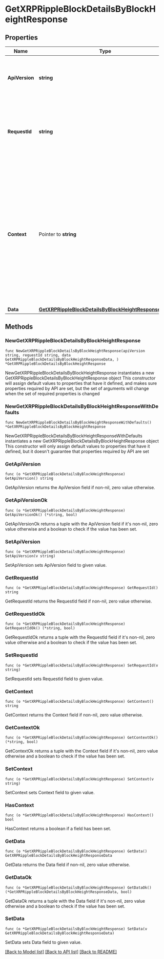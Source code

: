 # GetXRPRippleBlockDetailsByBlockHeightResponse

## Properties

Name | Type | Description | Notes
------------ | ------------- | ------------- | -------------
**ApiVersion** | **string** | Specifies the version of the API that incorporates this endpoint. | 
**RequestId** | **string** | Defines the ID of the request. The &#x60;requestId&#x60; is generated by Crypto APIs and it&#39;s unique for every request. | 
**Context** | Pointer to **string** | In batch situations the user can use the context to correlate responses with requests. This property is present regardless of whether the response was successful or returned as an error. &#x60;context&#x60; is specified by the user. | [optional] 
**Data** | [**GetXRPRippleBlockDetailsByBlockHeightResponseData**](GetXRPRippleBlockDetailsByBlockHeightResponseData.md) |  | 

## Methods

### NewGetXRPRippleBlockDetailsByBlockHeightResponse

`func NewGetXRPRippleBlockDetailsByBlockHeightResponse(apiVersion string, requestId string, data GetXRPRippleBlockDetailsByBlockHeightResponseData, ) *GetXRPRippleBlockDetailsByBlockHeightResponse`

NewGetXRPRippleBlockDetailsByBlockHeightResponse instantiates a new GetXRPRippleBlockDetailsByBlockHeightResponse object
This constructor will assign default values to properties that have it defined,
and makes sure properties required by API are set, but the set of arguments
will change when the set of required properties is changed

### NewGetXRPRippleBlockDetailsByBlockHeightResponseWithDefaults

`func NewGetXRPRippleBlockDetailsByBlockHeightResponseWithDefaults() *GetXRPRippleBlockDetailsByBlockHeightResponse`

NewGetXRPRippleBlockDetailsByBlockHeightResponseWithDefaults instantiates a new GetXRPRippleBlockDetailsByBlockHeightResponse object
This constructor will only assign default values to properties that have it defined,
but it doesn't guarantee that properties required by API are set

### GetApiVersion

`func (o *GetXRPRippleBlockDetailsByBlockHeightResponse) GetApiVersion() string`

GetApiVersion returns the ApiVersion field if non-nil, zero value otherwise.

### GetApiVersionOk

`func (o *GetXRPRippleBlockDetailsByBlockHeightResponse) GetApiVersionOk() (*string, bool)`

GetApiVersionOk returns a tuple with the ApiVersion field if it's non-nil, zero value otherwise
and a boolean to check if the value has been set.

### SetApiVersion

`func (o *GetXRPRippleBlockDetailsByBlockHeightResponse) SetApiVersion(v string)`

SetApiVersion sets ApiVersion field to given value.


### GetRequestId

`func (o *GetXRPRippleBlockDetailsByBlockHeightResponse) GetRequestId() string`

GetRequestId returns the RequestId field if non-nil, zero value otherwise.

### GetRequestIdOk

`func (o *GetXRPRippleBlockDetailsByBlockHeightResponse) GetRequestIdOk() (*string, bool)`

GetRequestIdOk returns a tuple with the RequestId field if it's non-nil, zero value otherwise
and a boolean to check if the value has been set.

### SetRequestId

`func (o *GetXRPRippleBlockDetailsByBlockHeightResponse) SetRequestId(v string)`

SetRequestId sets RequestId field to given value.


### GetContext

`func (o *GetXRPRippleBlockDetailsByBlockHeightResponse) GetContext() string`

GetContext returns the Context field if non-nil, zero value otherwise.

### GetContextOk

`func (o *GetXRPRippleBlockDetailsByBlockHeightResponse) GetContextOk() (*string, bool)`

GetContextOk returns a tuple with the Context field if it's non-nil, zero value otherwise
and a boolean to check if the value has been set.

### SetContext

`func (o *GetXRPRippleBlockDetailsByBlockHeightResponse) SetContext(v string)`

SetContext sets Context field to given value.

### HasContext

`func (o *GetXRPRippleBlockDetailsByBlockHeightResponse) HasContext() bool`

HasContext returns a boolean if a field has been set.

### GetData

`func (o *GetXRPRippleBlockDetailsByBlockHeightResponse) GetData() GetXRPRippleBlockDetailsByBlockHeightResponseData`

GetData returns the Data field if non-nil, zero value otherwise.

### GetDataOk

`func (o *GetXRPRippleBlockDetailsByBlockHeightResponse) GetDataOk() (*GetXRPRippleBlockDetailsByBlockHeightResponseData, bool)`

GetDataOk returns a tuple with the Data field if it's non-nil, zero value otherwise
and a boolean to check if the value has been set.

### SetData

`func (o *GetXRPRippleBlockDetailsByBlockHeightResponse) SetData(v GetXRPRippleBlockDetailsByBlockHeightResponseData)`

SetData sets Data field to given value.



[[Back to Model list]](../README.md#documentation-for-models) [[Back to API list]](../README.md#documentation-for-api-endpoints) [[Back to README]](../README.md)


